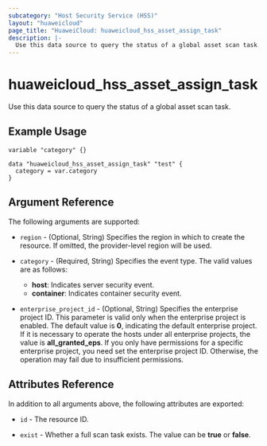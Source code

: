 ```yaml
---
subcategory: "Host Security Service (HSS)"
layout: "huaweicloud"
page_title: "HuaweiCloud: huaweicloud_hss_asset_assign_task"
description: |-
  Use this data source to query the status of a global asset scan task.
---
```


# huaweicloud_hss_asset_assign_task

Use this data source to query the status of a global asset scan task.

## Example Usage

```hcl
variable "category" {}

data "huaweicloud_hss_asset_assign_task" "test" {
  category = var.category
}
```

## Argument Reference

The following arguments are supported:

* `region` - (Optional, String) Specifies the region in which to create the resource.
  If omitted, the provider-level region will be used.

* `category` - (Required, String) Specifies the event type.
  The valid values are as follows:
  + **host**: Indicates server security event.
  + **container**: Indicates container security event.

* `enterprise_project_id` - (Optional, String) Specifies the enterprise project ID.
  This parameter is valid only when the enterprise project is enabled.
  The default value is **0**, indicating the default enterprise project.
  If it is necessary to operate the hosts under all enterprise projects, the value is **all_granted_eps**.
  If you only have permissions for a specific enterprise project, you need set the enterprise project ID. Otherwise,
  the operation may fail due to insufficient permissions.

## Attributes Reference

In addition to all arguments above, the following attributes are exported:

* `id` - The resource ID.

* `exist` - Whether a full scan task exists.
  The value can be **true** or **false**.
